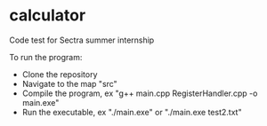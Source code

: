 # calculator
Code test for Sectra summer internship 

To run the program:
 - Clone the repository
 - Navigate to the map "src"
 - Compile the program, ex "g++ main.cpp RegisterHandler.cpp -o main.exe"
 - Run the executable, ex "./main.exe" or "./main.exe test2.txt"
